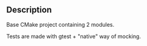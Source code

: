 ## Description

Base CMake project containing 2 modules.

Tests are made with gtest + "native" way of mocking.